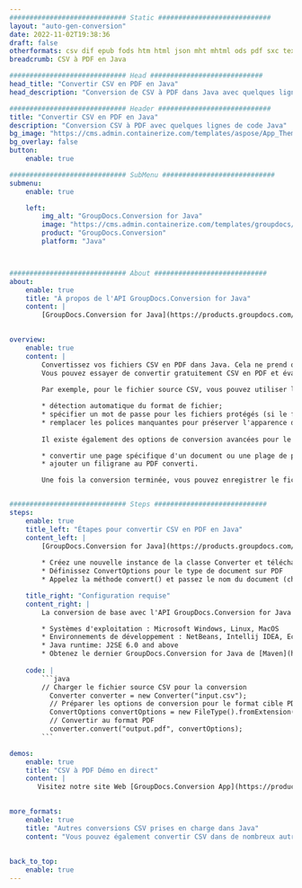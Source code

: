 ```yaml
---
############################# Static ############################
layout: "auto-gen-conversion"
date: 2022-11-02T19:38:36
draft: false
otherformats: csv dif epub fods htm html json mht mhtml ods pdf sxc tex tsv xlam xls xlsb xlsm xlsx xlt xltm xltx xml xps
breadcrumb: CSV à PDF en Java

############################# Head ############################
head_title: "Convertir CSV en PDF en Java"
head_description: "Conversion de CSV à PDF dans Java avec quelques lignes de code. Convertissez plus de 160 formats de fichiers à l'aide de l'API de conversion de documents GroupDocs pour Java"

############################# Header ############################
title: "Convertir CSV en PDF en Java"
description: "Conversion CSV à PDF avec quelques lignes de code Java"
bg_image: "https://cms.admin.containerize.com/templates/aspose/App_Themes/V3/images/bg/header1.png"
bg_overlay: false
button:
    enable: true

############################# SubMenu ############################
submenu:
    enable: true

    left:
        img_alt: "GroupDocs.Conversion for Java"
        image: "https://cms.admin.containerize.com/templates/groupdocs/images/product-logos/90x90-noborder/groupdocs-conversion-java.png"
        product: "GroupDocs.Conversion"
        platform: "Java"



############################# About ############################
about:
    enable: true
    title: "À propos de l'API GroupDocs.Conversion for Java"
    content: |
        [GroupDocs.Conversion for Java](https://products.groupdocs.com/conversion/java/) est une API de conversion de format de fichier avancée pour la conversion entre les formats d'image et de document populaires tels que Microsoft Office, OpenDocument, PDF, HTML, e-mail, CAO. et bien plus encore avec seulement quelques lignes de code. L'API native détecte automatiquement les formats des documents originaux et propose de nombreuses options de personnalisation des documents convertis. Outre la fonction d'extraction d'informations d'un document, il prend également en charge la mise en cache des résultats de conversion sur le disque local par défaut. Cependant, tout type de stockage de cache peut être pris en charge en implémentant les interfaces appropriées - Amazon S3, Dropbox, Google Drive, Windows Azure, Reddis ou tout autre.
    

overview:
    enable: true
    content: |
        Convertissez vos fichiers CSV en PDF dans Java. Cela ne prend que quelques lignes de code Java sur n'importe quelle plate-forme de votre choix, telle que Windows, Linux, macOS.
        Vous pouvez essayer de convertir gratuitement CSV en PDF et évaluer la qualité des résultats de conversion. En plus des scripts de conversion de fichiers simples, vous pouvez essayer des options plus sophistiquées pour charger le fichier source CSV et stocker la sortie PDF. 
        
        Par exemple, pour le fichier source CSV, vous pouvez utiliser les options de chargement suivantes :

        * détection automatique du format de fichier;
        * spécifier un mot de passe pour les fichiers protégés (si le format de fichier le prend en charge);
        * remplacer les polices manquantes pour préserver l'apparence du document.
        
        Il existe également des options de conversion avancées pour le fichier PDF :

        * convertir une page spécifique d'un document ou une plage de pages;
        * ajouter un filigrane au PDF converti.

        Une fois la conversion terminée, vous pouvez enregistrer le fichier PDF dans votre chemin de fichier local ou dans un stockage tiers tel que FTP, Amazon S3, Google Drive, Dropbox, etc. Veuillez noter - pour convertir CSV à PDF, vous n'avez pas besoin d'installer de logiciel supplémentaire, tel que MS Office, Open Office, Adobe Acrobat Reader, etc.


############################# Steps ############################
steps:
    enable: true
    title_left: "Étapes pour convertir CSV en PDF en Java"
    content_left: |
        [GroupDocs.Conversion for Java](https://products.groupdocs.com/conversion/java/) permet aux développeurs de convertir facilement le fichier CSV en PDF avec quelques lignes de code.
        
        * Créez une nouvelle instance de la classe Converter et téléchargez le fichier CSV avec le chemin complet
        * Définissez ConvertOptions pour le type de document sur PDF
        * Appelez la méthode convert() et passez le nom du document (chemin complet) et le format (PDF) en tant que paramètre

    title_right: "Configuration requise"
    content_right: |
        La conversion de base avec l'API GroupDocs.Conversion for Java peut être effectuée avec seulement quelques lignes de code. Nos API sont prises en charge sur toutes les principales plates-formes et systèmes d'exploitation. Avant d'exécuter le code ci-dessous, assurez-vous que les prérequis suivants sont installés sur votre système.

        * Systèmes d'exploitation : Microsoft Windows, Linux, MacOS
        * Environnements de développement : NetBeans, Intellij IDEA, Eclipse, etc.
        * Java runtime: J2SE 6.0 and above
        * Obtenez le dernier GroupDocs.Conversion for Java de [Maven](https://repository.groupdocs.com/webapp/#/artifacts/browse/tree/General/repo/com/groupdocs/groupdocs-conversion)
         
    code: |
        ```java    
        // Charger le fichier source CSV pour la conversion
          Converter converter = new Converter("input.csv");
          // Préparer les options de conversion pour le format cible PDF
          ConvertOptions convertOptions = new FileType().fromExtension("pdf").getConvertOptions();
          // Convertir au format PDF
          converter.convert("output.pdf", convertOptions);
        ```

demos:
    enable: true
    title: "CSV à PDF Démo en direct"
    content: |
       Visitez notre site Web [GroupDocs.Conversion App](https://products.groupdocs.app/conversion/family) et essayez la conversion CSV à PDF maintenant. La démo gratuite présente les avantages suivants
          

more_formats:
    enable: true
    title: "Autres conversions CSV prises en charge dans Java"
    content: "Vous pouvez également convertir CSV dans de nombreux autres formats de fichiers. Veuillez consulter la liste ci-dessous."
       
       
back_to_top:
    enable: true
---
```

